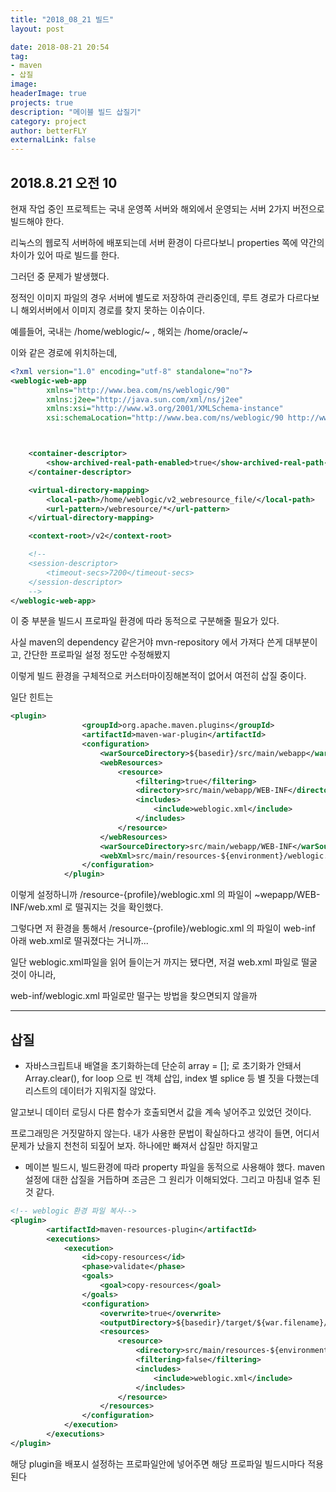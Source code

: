```yaml
---
title: "2018_08_21 빌드"
layout: post

date: 2018-08-21 20:54
tag: 
- maven
- 삽질
image: 
headerImage: true
projects: true
description: "메이블 빌드 삽질기"
category: project
author: betterFLY
externalLink: false
---
```


## 2018.8.21 오전 10

현재 작업 중인 프로젝트는 국내 운영쪽 서버와 해외에서 운영되는 서버 2가지 버전으로 빌드해야 한다.

리눅스의 웹로직 서버하에 배포되는데 서버 환경이 다르다보니 properties 쪽에 약간의 차이가 있어 따로 빌드를 한다.

그러던 중 문제가 발생했다.

정적인 이미지 파일의 경우 서버에 별도로 저장하여 관리중인데, 루트 경로가 다르다보니 해외서버에서 이미지 경로를 찾지 못하는 이슈이다.

예를들어, 국내는 /home/weblogic/~ , 해외는 /home/oracle/~ 

이와 같은 경로에 위치하는데,

```xml
<?xml version="1.0" encoding="utf-8" standalone="no"?>
<weblogic-web-app
        xmlns="http://www.bea.com/ns/weblogic/90"
        xmlns:j2ee="http://java.sun.com/xml/ns/j2ee"
        xmlns:xsi="http://www.w3.org/2001/XMLSchema-instance"
        xsi:schemaLocation="http://www.bea.com/ns/weblogic/90 http://www.bea.com/ns/weblogic/90/weblogic-web-app.xsd">



    <container-descriptor>
        <show-archived-real-path-enabled>true</show-archived-real-path-enabled>
    </container-descriptor>

    <virtual-directory-mapping>
        <local-path>/home/weblogic/v2_webresource_file/</local-path>
        <url-pattern>/webresource/*</url-pattern>
    </virtual-directory-mapping>

    <context-root>/v2</context-root>

    <!--
    <session-descriptor>
        <timeout-secs>7200</timeout-secs>
    </session-descriptor>
    -->
</weblogic-web-app>
```

이 중 <local-path> 부분을 빌드시 프로파일 환경에 따라 동적으로 구분해줄 필요가 있다.

사실 maven의 dependency 같은거야 mvn-repository 에서 가져다 쓴게 대부분이고, 간단한 프로파일 설정 정도만 수정해봤지

이렇게 빌드 환경을 구체적으로 커스터마이징해본적이 없어서 여전히 삽질 중이다.

일단 힌트는 

```xml
<plugin>
                <groupId>org.apache.maven.plugins</groupId>
                <artifactId>maven-war-plugin</artifactId>
                <configuration>
                    <warSourceDirectory>${basedir}/src/main/webapp</warSourceDirectory>
                    <webResources>
                        <resource>
                            <filtering>true</filtering>
                            <directory>src/main/webapp/WEB-INF</directory>
                            <includes>
                                <include>weblogic.xml</include>
                            </includes>
                        </resource>
                    </webResources>
                    <warSourceDirectory>src/main/webapp/WEB-INF</warSourceDirectory>
                    <webXml>src/main/resources-${environment}/weblogic.xml</webXml>
                </configuration>
            </plugin>
```

이렇게 설정하니까 /resource-{profile}/weblogic.xml 의 파일이 ~wepapp/WEB-INF/web.xml 로 떨궈지는 것을 확인했다.

그렇다면 저 환경을 통해서  /resource-{profile}/weblogic.xml 의 파일이 web-inf 아래 web.xml로 떨궈졌다는 거니까...

일단 weblogic.xml파일을 읽어 들이는거 까지는 됐다면, 저걸 web.xml 파일로 떨굴 것이 아니라,

web-inf/weblogic.xml 파일로만 떨구는 방법을 찾으면되지 않을까

---

## 삽질

- 자바스크립트내 배열을 초기화하는데 단순히 array = []; 로 초기화가 안돼서 Array.clear(), for loop 으로 빈 객체 삽입, index 별 splice 등 별 짓을 다했는데 리스트의 데이터가 지워지질 않았다.

알고보니 데이터 로딩시 다른 함수가 호출되면서 값을 계속 넣어주고 있었던 것이다.

프로그래밍은 거짓말하지 않는다. 내가 사용한 문법이 확실하다고 생각이 들면, 어디서 문제가 났을지 천천히 되짚어 보자. 하나에만 빠져서 삽질만 하지말고

- 메이븐 빌드시, 빌드환경에 따라 property 파일을 동적으로 사용해야 했다. maven 설정에 대한 삽질을 거듭하며 조금은 그 원리가 이해되었다.
그리고 마침내 얼추 된 것 같다.

```xml
<!-- weblogic 환경 파일 복사-->
<plugin>
        <artifactId>maven-resources-plugin</artifactId>
        <executions>
            <execution>
                <id>copy-resources</id>
                <phase>validate</phase>
                <goals>
                    <goal>copy-resources</goal>
                </goals>
                <configuration>
                    <overwrite>true</overwrite>
                    <outputDirectory>${basedir}/target/${war.filename}/WEB-INF</outputDirectory>
                    <resources>
                        <resource>
                            <directory>src/main/resources-${environment}/</directory>
                            <filtering>false</filtering>
                            <includes>
                                <include>weblogic.xml</include>
                            </includes>
                        </resource>
                    </resources>
                </configuration>
            </execution>
        </executions>
</plugin>
```

해당 plugin을 배포시 설정하는 프로파일안에 넣어주면 해당 프로파일 빌드시마다 적용된다
